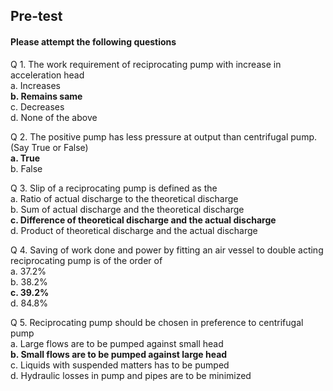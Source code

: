 ## <b> Pre-test</b>
#### Please attempt the following questions

Q 1. The work requirement of reciprocating pump with increase in acceleration head<br>
a. Increases<br>
<b>b. Remains same</b><br>
c. Decreases<br>
d. None of the above<br>

Q 2. The positive pump has less pressure at output than centrifugal pump. (Say True or False)<br>
<b>a. True</b><br>
b. False<br>

Q 3. Slip of a reciprocating pump is defined as the<br>
a. Ratio of actual discharge to the theoretical discharge<br>
b. Sum of actual discharge and the theoretical discharge<br>
<b>c. Difference of theoretical discharge and the actual discharge</b><br>
d. Product of theoretical discharge and the actual discharge<br>

Q 4. Saving of work done and power by fitting an air vessel to double acting reciprocating pump is of the order of<br>
a. 37.2%<br>
b. 38.2%<br>
<b>c. 39.2%</b><br>
d. 84.8%<br>

Q 5. Reciprocating pump should be chosen in preference to centrifugal pump<br>
a. Large flows are to be pumped against small head<br>
<b>b. Small flows are to be pumped against large head</b><br>
c. Liquids with suspended matters has to be pumped<br>
d. Hydraulic losses in pump and pipes are to be minimized<br>
